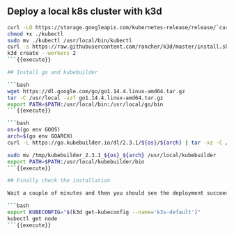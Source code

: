 ## Deploy a local k8s cluster with k3d

```bash
curl -LO https://storage.googleapis.com/kubernetes-release/release/`curl -s https://storage.googleapis.com/kubernetes-release/release/stable.txt`/bin/linux/amd64/kubectl
chmod +x ./kubectl
sudo mv ./kubectl /usr/local/bin/kubectl
curl -s https://raw.githubusercontent.com/rancher/k3d/master/install.sh | TAG=v1.7.0 bash
k3d create --workers 2
```{{execute}}

## Install go and kubebuilder

```bash
wget https://dl.google.com/go/go1.14.4.linux-amd64.tar.gz
tar -C /usr/local -xzf go1.14.4.linux-amd64.tar.gz
export PATH=$PATH:/usr/local/bin:/usr/local/go/bin
```{{execute}}

```bash
os=$(go env GOOS)
arch=$(go env GOARCH)
curl -L https://go.kubebuilder.io/dl/2.3.1/${os}/${arch} | tar -xz -C /tmp/

sudo mv /tmp/kubebuilder_2.3.1_${os}_${arch} /usr/local/kubebuilder
export PATH=$PATH:/usr/local/kubebuilder/bin
```{{execute}}

## Finally check the installation

Wait a couple of minutes and then you should see the deployment succeeding:

```bash
export KUBECONFIG="$(k3d get-kubeconfig --name='k3s-default')"
kubectl get node
```{{execute}}